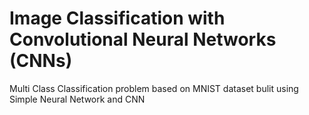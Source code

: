 # Image Classification with Convolutional Neural Networks (CNNs)
Multi Class Classification problem based on MNIST dataset bulit using Simple Neural Network and CNN 
